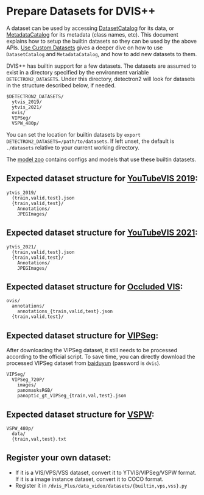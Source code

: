 # Prepare Datasets for DVIS++

A dataset can be used by accessing [DatasetCatalog](https://detectron2.readthedocs.io/modules/data.html#detectron2.data.DatasetCatalog)
for its data, or [MetadataCatalog](https://detectron2.readthedocs.io/modules/data.html#detectron2.data.MetadataCatalog) for its metadata (class names, etc).
This document explains how to setup the builtin datasets so they can be used by the above APIs.
[Use Custom Datasets](https://detectron2.readthedocs.io/tutorials/datasets.html) gives a deeper dive on how to use `DatasetCatalog` and `MetadataCatalog`,
and how to add new datasets to them.

DVIS++ has builtin support for a few datasets.
The datasets are assumed to exist in a directory specified by the environment variable
`DETECTRON2_DATASETS`.
Under this directory, detectron2 will look for datasets in the structure described below, if needed.
```
$DETECTRON2_DATASETS/
  ytvis_2019/
  ytvis_2021/
  ovis/
  VIPSeg/
  VSPW_480p/
```

You can set the location for builtin datasets by `export DETECTRON2_DATASETS=/path/to/datasets`.
If left unset, the default is `./datasets` relative to your current working directory.

The [model zoo](../MODEL_ZOO.md)
contains configs and models that use these builtin datasets.


## Expected dataset structure for [YouTubeVIS 2019](https://competitions.codalab.org/competitions/20128):

```
ytvis_2019/
  {train,valid,test}.json
  {train,valid,test}/
    Annotations/
    JPEGImages/
```

## Expected dataset structure for [YouTubeVIS 2021](https://competitions.codalab.org/competitions/28988):

```
ytvis_2021/
  {train,valid,test}.json
  {train,valid,test}/
    Annotations/
    JPEGImages/
```

## Expected dataset structure for [Occluded VIS](http://songbai.site/ovis/):

```
ovis/
  annotations/
    annotations_{train,valid,test}.json
  {train,valid,test}/
```
## Expected dataset structure for [VIPSeg](https://github.com/VIPSeg-Dataset/VIPSeg-Dataset):

After downloading the VIPSeg dataset, it still needs to be processed according to the official script. To save time, you can directly download the processed VIPSeg dataset from [baiduyun](https://pan.baidu.com/s/1SMausnr6pVDJXTGISeFMuw) (password is `dvis`). 
```
VIPSeg/
  VIPSeg_720P/
    images/
    panomasksRGB/
    panoptic_gt_VIPSeg_{train,val,test}.json
```

## Expected dataset structure for [VSPW](https://codalab.lisn.upsaclay.fr/competitions/7869#participate):

```
VSPW_480p/
  data/
  {train,val,test}.txt
```

## Register your own dataset:

- If it is a VIS/VPS/VSS dataset, convert it to YTVIS/VIPSeg/VSPW format. If it is a image instance dataset, convert it to COCO format.
- Register it in `/dvis_Plus/data_video/datasets/{builtin,vps,vss}.py`